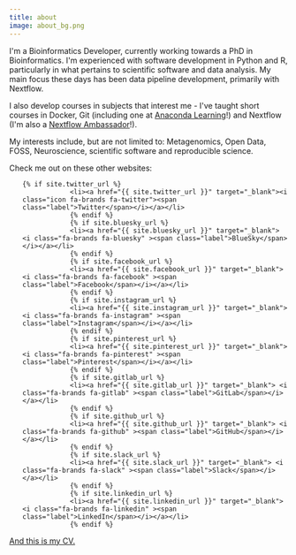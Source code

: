 ```yaml
---
title: about
image: about_bg.png
---
```


I'm a Bioinformatics Developer, currently working towards a PhD in Bioinformatics. I'm experienced with
software development in Python and R, particularly in what pertains to scientific software and data analysis.
My main focus these days has been data pipeline development, primarily with Nextflow.

I also develop courses in subjects that interest me - I've taught short courses in Docker, Git (including one at <a href="https://learning.anaconda.cloud/version-control-with-git" target="_blank">Anaconda Learning</a>!)
and Nextflow (I'm also a <a href="https://www.nextflow.io/ambassadors.html" target="_blank">Nextflow Ambassador</a>!).

My interests include, but are not limited to: Metagenomics, Open Data, FOSS,
Neuroscience, scientific software and reproducible science.

Check me out on these other websites:

<ul class="icons">

    {% if site.twitter_url %}
    			<li><a href="{{ site.twitter_url }}" target="_blank"><i class="icon fa-brands fa-twitter"><span class="label">Twitter</span></i></a></li>
    			{% endif %}
    			{% if site.bluesky_url %}
    			<li><a href="{{ site.bluesky_url }}" target="_blank"> <i class="fa-brands fa-bluesky" ><span class="label">BlueSky</span></i></a></li>
    			{% endif %}
    			{% if site.facebook_url %}
    			<li><a href="{{ site.facebook_url }}" target="_blank"> <i class="fa-brands fa-facebook" ><span class="label">Facebook</span></i></a></li>
    			{% endif %}
    			{% if site.instagram_url %}
    			<li><a href="{{ site.instagram_url }}" target="_blank"> <i class="fa-brands fa-instagram" ><span class="label">Instagram</span></i></a></li>
    			{% endif %}
    			{% if site.pinterest_url %}
    			<li><a href="{{ site.pinterest_url }}" target="_blank"> <i class="fa-brands fa-pinterest" ><span class="label">Pinterest</span></i></a></li>
    			{% endif %}
    			{% if site.gitlab_url %}
    			<li><a href="{{ site.gitlab_url }}" target="_blank"> <i class="fa-brands fa-gitlab" ><span class="label">GitLab</span></i></a></li>
    			{% endif %}
    			{% if site.github_url %}
    			<li><a href="{{ site.github_url }}" target="_blank"> <i class="fa-brands fa-github" ><span class="label">GitHub</span></i></a></li>
    			{% endif %}
    			{% if site.slack_url %}
    			<li><a href="{{ site.slack_url }}" target="_blank"> <i class="fa-brands fa-slack" ><span class="label">Slack</span></i></a></li>
    			{% endif %}
    			{% if site.linkedin_url %}
    			<li><a href="{{ site.linkedin_url }}" target="_blank"> <i class="fa-brands fa-linkedin" ><span class="label">LinkedIn</span></i></a></li>
    			{% endif %}

</ul>

<a href="https://jvfe.github.io/cv/cv-en/cv-en.pdf" target="_blank">And this is my CV.</a>
